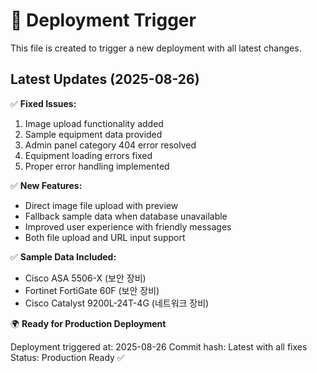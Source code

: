 # 🚀 Deployment Trigger

This file is created to trigger a new deployment with all latest changes.

## Latest Updates (2025-08-26)

✅ **Fixed Issues:**
1. Image upload functionality added
2. Sample equipment data provided
3. Admin panel category 404 error resolved
4. Equipment loading errors fixed
5. Proper error handling implemented

✅ **New Features:**
- Direct image file upload with preview
- Fallback sample data when database unavailable
- Improved user experience with friendly messages
- Both file upload and URL input support

✅ **Sample Data Included:**
- Cisco ASA 5506-X (보안 장비)
- Fortinet FortiGate 60F (보안 장비)  
- Cisco Catalyst 9200L-24T-4G (네트워크 장비)

🌍 **Ready for Production Deployment**

Deployment triggered at: 2025-08-26
Commit hash: Latest with all fixes
Status: Production Ready ✅